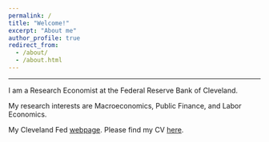```yaml
---
permalink: /
title: "Welcome!"
excerpt: "About me"
author_profile: true
redirect_from: 
  - /about/
  - /about.html
---
```

---

I am a Research Economist at the Federal Reserve Bank of Cleveland. 

My research interests are Macroeconomics, Public Finance, and Labor Economics.   

My Cleveland Fed [webpage](https://www.clevelandfed.org/research/economists/luduvice-andre-victor-d). Please find my CV [here](https://avdluduvice.github.io/files/Luduvice_CV.pdf). 